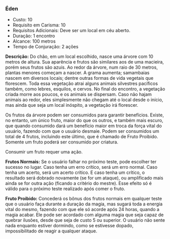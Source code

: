 ### Éden

- Custo: 10
- Requisito em Carisma: 10
- Requisitos Adicionais: Deve ser um local em céu aberto.
- Duração: 1 encontro
- Alcance: 100 metros
- Tempo de Conjuração: 2 ações

**Descrição:** Do chão, em um local escolhido, nasce uma árvore com 10 metros de altura. Sua aparência e frutos são similares aos de uma macieira, porém seus frutos são azuis. Ao redor da árvore, num raio de 30 metros, plantas menores começam a nascer. A grama aumenta; samambaias nascem em diversos locais; dentre outras formas de vida vegetais que florescem. Toda essa vegetação atrai alguns animais silvestres pacíficos também, como lebres, esquilos, e cervos. No final do encontro, a vegetação criada morre aos poucos, e os animais se dispersam. Caso não hajam animais ao redor, eles simplesmente não chegam até o local desde o início, mas ainda que seja um local inóspito, a vegetação irá florescer.

Os frutos da árvore podem ser consumidos para garantir benefícios. Existe, no entanto, um único fruto, maior do que os outros, e também mais escuro, que quando consumido dará um benefício maior em troca da força vital do usuário, fazendo com que o usuário desmaie. Podem ser consumidos um total de 4 frutos, incluindo este último, que é chamado de Fruto Proibido. Somente um fruto poderá ser consumido por criatura.

Consumir um fruto requer uma ação.

**Frutos Normais:** Se o usuário falhar no próximo teste, pode escolher ter sucesso no lugar. Caso tenha um erro crítico, será um erro normal. Caso tenha um acerto, será um acerto crítico. E caso tenha um crítico, o resultado será dobrado novamente (se for um ataque), ou amplificado mais ainda se for outra ação (ficando a critério do mestre). Esse efeito só é válido para o próximo teste realizado após comer o fruto.

**Fruto Proibido:** Concederá os bônus dos frutos normais em qualquer teste que o usuário faça durante a duração da magia, mas sugará toda a energia vital do mesmo, fazendo com que ele só acorde após 24 horas, quando a magia acabar. Ele pode ser acordado com alguma magia que seja capaz de quebrar ilusões, desde que seja de custo 5 ou superior. O usuário não sente nada enquanto estiver dormindo, como se estivesse dopado, impossibilitado de reagir a qualquer ataque.